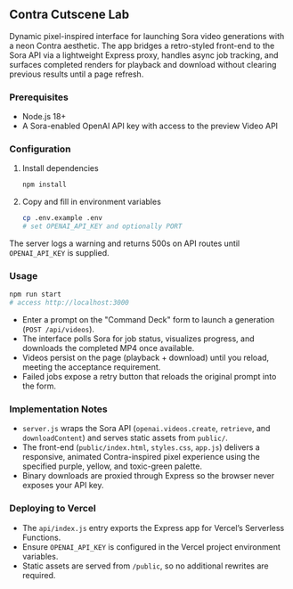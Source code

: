 ## Contra Cutscene Lab

Dynamic pixel-inspired interface for launching Sora video generations with a neon Contra aesthetic. The app bridges a retro-styled front-end to the Sora API via a lightweight Express proxy, handles async job tracking, and surfaces completed renders for playback and download without clearing previous results until a page refresh.

### Prerequisites

- Node.js 18+
- A Sora-enabled OpenAI API key with access to the preview Video API

### Configuration

1. Install dependencies
   ```bash
   npm install
   ```
2. Copy and fill in environment variables
   ```bash
   cp .env.example .env
   # set OPENAI_API_KEY and optionally PORT
   ```

The server logs a warning and returns 500s on API routes until `OPENAI_API_KEY` is supplied.

### Usage

```bash
npm run start
# access http://localhost:3000
```

- Enter a prompt on the "Command Deck" form to launch a generation (`POST /api/videos`).
- The interface polls Sora for job status, visualizes progress, and downloads the completed MP4 once available.
- Videos persist on the page (playback + download) until you reload, meeting the acceptance requirement.
- Failed jobs expose a retry button that reloads the original prompt into the form.

### Implementation Notes

- `server.js` wraps the Sora API (`openai.videos.create`, `retrieve`, and `downloadContent`) and serves static assets from `public/`.
- The front-end (`public/index.html`, `styles.css`, `app.js`) delivers a responsive, animated Contra-inspired pixel experience using the specified purple, yellow, and toxic-green palette.
- Binary downloads are proxied through Express so the browser never exposes your API key.

### Deploying to Vercel

- The `api/index.js` entry exports the Express app for Vercel’s Serverless Functions.
- Ensure `OPENAI_API_KEY` is configured in the Vercel project environment variables.
- Static assets are served from `/public`, so no additional rewrites are required.
